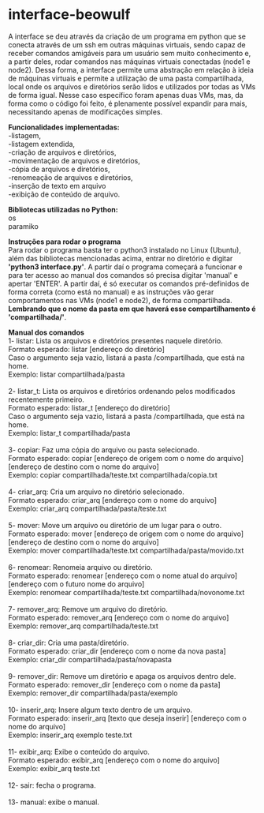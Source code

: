 # interface-beowulf

A interface se deu através da criação de um programa em python que se conecta através de um ssh em outras máquinas virtuais, sendo capaz de receber comandos amigáveis para um usuário sem muito conhecimento e, a partir deles, rodar comandos nas máquinas virtuais conectadas (node1 e node2).
Dessa forma, a interface permite uma abstração em relação à ideia de máquinas virtuais e permite a utilização de uma pasta compartilhada, local onde os arquivos e diretórios serão lidos e utilizados por todas as VMs de forma igual. Nesse caso específico foram apenas duas VMs, mas, da forma como o código foi feito, é plenamente possível expandir para mais, necessitando apenas de modificações simples.

<b>Funcionalidades implementadas:</b> <br/>
-listagem, <br/>-listagem extendida, <br/>-criação de arquivos e diretórios, <br/>-movimentação de arquivos e diretórios, <br/>-cópia de arquivos e diretórios, <br/>-renomeação de arquivos e diretórios, <br/>-inserção de texto em arquivo <br/>-exibição de conteúdo de arquivo.

<b>Bibliotecas utilizadas no Python:</b> <br/>
os<br/>
paramiko

<b>Instruções para rodar o programa</b></br>
Para rodar o programa basta ter o python3 instalado no Linux (Ubuntu), além das bibliotecas mencionadas acima, entrar no diretório e digitar <b>'python3 interface.py'</b>. A partir daí o programa começará a funcionar e para ter acesso ao manual dos comandos só precisa digitar 'manual' e apertar 'ENTER'. A partir daí, é só executar os comandos pré-definidos de forma correta (como está no manual) e as instruções vão gerar comportamentos nas VMs (node1 e node2), de forma compartilhada. <b>Lembrando que o nome da pasta em que haverá esse compartilhamento é 'compartilhada/'</b>.</br>

<b>Manual dos comandos</b></br>
1- listar: Lista os arquivos e diretórios presentes naquele diretório.</br>
Formato esperado: listar [endereço do diretório]</br>
Caso o argumento seja vazio, listará a pasta /compartilhada, que está na home.</br>
Exemplo: listar compartilhada/pasta</br>
</br>
2- listar_t: Lista os arquivos e diretórios ordenando pelos modificados recentemente primeiro.</br>
Formato esperado: listar_t [endereço do diretório]</br>
Caso o argumento seja vazio, listará a pasta /compartilhada, que está na home.</br>
Exemplo: listar_t compartilhada/pasta</br>
</br>
3- copiar: Faz uma cópia do arquivo ou pasta selecionado.</br>
Formato esperado: copiar [endereço de origem com o nome do arquivo] [endereço de destino com o nome do arquivo]</br>
Exemplo: copiar compartilhada/teste.txt compartilhada/copia.txt</br>
</br>
4- criar_arq: Cria um arquivo no diretório selecionado.</br>
Formato esperado: criar_arq [endereço com o nome do arquivo]</br>
Exemplo: criar_arq compartilhada/pasta/teste.txt</br>
</br>
5- mover: Move um arquivo ou diretório de um lugar para o outro.</br>
Formato esperado: mover [endereço de origem com o nome do arquivo] [endereço de destino com o nome do arquivo]</br>
Exemplo: mover compartilhada/teste.txt compartilhada/pasta/movido.txt</br>
</br>
6- renomear: Renomeia arquivo ou diretório.</br>
Formato esperado: renomear [endereço com o nome atual do arquivo] [endereço com o futuro nome do arquivo]</br>
Exemplo: renomear compartilhada/teste.txt compartilhada/novonome.txt</br>
</br>
7- remover_arq: Remove um arquivo do diretório.</br>
Formato esperado: remover_arq [endereço com o nome do arquivo]</br>
Exemplo: remover_arq compartilhada/teste.txt</br>
</br>
8- criar_dir: Cria uma pasta/diretório.</br>
Formato esperado: criar_dir [endereço com o nome da nova pasta]</br>
Exemplo: criar_dir compartilhada/pasta/novapasta</br>
</br>
9- remover_dir: Remove um diretório e apaga os arquivos dentro dele.</br>
Formato esperado: remover_dir [endereço com o nome da pasta]</br>
Exemplo: remover_dir compartilhada/pasta/exemplo</br>
</br>
10- inserir_arq: Insere algum texto dentro de um arquivo.</br>
Formato esperado: inserir_arq [texto que deseja inserir] [endereço com o nome do arquivo]</br>
Exemplo: inserir_arq exemplo teste.txt</br>
</br>
11- exibir_arq: Exibe o conteúdo do arquivo.</br>
Formato esperado: exibir_arq [endereço com o nome do arquivo]</br>
Exemplo: exibir_arq teste.txt</br>
</br>
12- sair: fecha o programa.</br>
</br>
13- manual: exibe o manual.</br>
</br>

